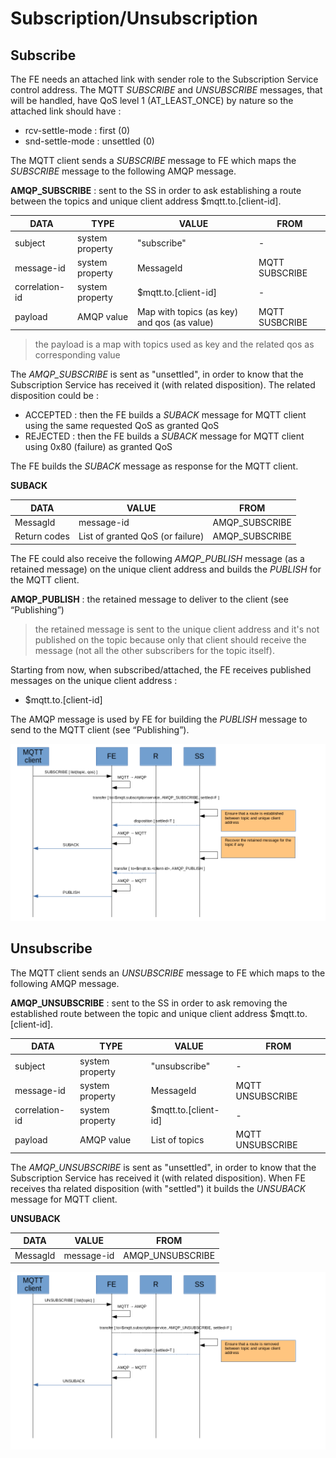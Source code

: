 # Subscription/Unsubscription

## Subscribe

The FE needs an attached link with sender role to the Subscription Service control address. The MQTT _SUBSCRIBE_ and _UNSUBSCRIBE_ messages, that will be handled, have QoS level 1 (AT_LEAST_ONCE) by nature so the attached link should have :

* rcv-settle-mode : first (0)
* snd-settle-mode : unsettled (0)

The MQTT client sends a _SUBSCRIBE_ message to FE which maps the _SUBSCRIBE_ message to the following AMQP message.

**AMQP_SUBSCRIBE** : sent to the SS in order to ask establishing a route between the topics and unique client address $mqtt.to.[client-id].

| DATA | TYPE | VALUE | FROM |
| ---- | ---- | ----- | ---- |
| subject | system property | "subscribe" | - |
| message-id | system property | MessageId | MQTT SUBSCRIBE |
| correlation-id | system property | $mqtt.to.[client-id] | - |
| payload | AMQP value | Map with topics (as key) and qos (as value) | MQTT SUSBCRIBE |

> the payload is a map with topics used as key and the related qos as corresponding value

The _AMQP_SUBSCRIBE_ is sent as "unsettled", in order to know that the Subscription Service has received it (with related disposition). The related disposition could be :

* ACCEPTED : then the FE builds a _SUBACK_ message for MQTT client using the same requested QoS as granted QoS
* REJECTED : then the FE builds a _SUBACK_ message for MQTT client using 0x80 (failure) as granted QoS

The FE builds the _SUBACK_ message as response for the MQTT client.

**SUBACK**

| DATA | VALUE | FROM |
| ---- | ----- | ---- |
| MessagId | message-id | AMQP_SUBSCRIBE |
| Return codes | List of granted QoS (or failure) | AMQP_SUBSCRIBE |

The FE could also receive the following _AMQP_PUBLISH_ message (as a retained message) on the unique client address and builds the _PUBLISH_ for the MQTT client.

**AMQP_PUBLISH** : the retained message to deliver to the client (see “Publishing”)

> the retained message is sent to the unique client address and it's not published on the topic because only that client should receive the message (not all the other subscribers for the topic itself).

Starting from now, when subscribed/attached, the FE receives published messages on the unique client address :

* $mqtt.to.[client-id]

The AMQP message is used by FE for building the _PUBLISH_ message to send to the MQTT client (see “Publishing”).

![Subscribe](../images/08_subscribe.png)

## Unsubscribe

The MQTT client sends an _UNSUBSCRIBE_ message to FE which maps to the following AMQP message.

**AMQP_UNSUBSCRIBE** : sent to the SS in order to ask removing the established route between the topic and unique client address $mqtt.to.[client-id].

| DATA | TYPE | VALUE | FROM |
| ---- | ---- | ----- | ---- |
| subject | system property | "unsubscribe" | - |
| message-id | system property | MessageId | MQTT UNSUBSCRIBE |
| correlation-id | system property | $mqtt.to.[client-id] | - |
| payload | AMQP value | List of topics | MQTT UNSUBSCRIBE |

The _AMQP_UNSUBSCRIBE_ is sent as "unsettled", in order to know that the Subscription Service has received it (with related disposition). When FE receives tha related disposition (with "settled") it builds the _UNSUBACK_ message for MQTT client.

**UNSUBACK**

| DATA | VALUE | FROM |
| ---- | ----- | ---- |
| MessagId | message-id | AMQP_UNSUBSCRIBE |

![Unsubscribe](../images/09_unsubscribe.png)
